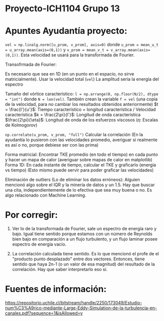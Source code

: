 # Proyecto-ICH1104 Grupo 13

# Apuntes Ayudantía proyecto:

```vel = np.linalg.norm([u_prom, v_prom], axis=0)``` donde ```u_prom = mean_u_t = u_array.mean(axis=(0,1))``` y ```v_prom = mean_v_t = v_array.mean(axis=(0,1))```. Esta velocidad se usará para la transformada de Fourier.

Transofrmada de Fourier:

Es necesario que sea en 1D (en un punto en el espacio, no sirve matricialmente). Usar la velocidad total (```vel```)
La amplitud sería la energía del espectro

Tamaño del vórtice característico: ```l = np.arrange(0, np.floor(N/2), dtype = "int")``` donde ```N = len(vel)```. También crean la variable ```f = vel``` (una copia de la velocidad, para no cambiar los resultados obtenidos anteriormente)
$t = \frac{l'}{u'}$: Tiempo característico = longitud característica / Velocidad característica
$k = \frac{2\pi}{l'}$: Longitud de onda característica
$\frac{2\pi}{\eta}$: Longitud de onda de los esfuerzos viscosos ($\eta$: Escalas de Kolmogorov)

```np.correlate(u_prom, v_prom, "full")``` Calcular la correlación (En la ayudantía lo pusieron con las velocidades promedio, averiguar si realmente es así o no, porque debiese ser con las prima)

Forma matricial: Encontrar TKE promedio (en todo el tiempo) en cada punto y hacer un mapa de calor (averiguar sobre mapas de calor en matplotlib)
Forma 1D: En cada instante de tiempo, calcular el TKE y graficarlo (energía vs tiempo)
(Esto mismo puede servir para poder graficar las velocidades)

Eliminación de outliers (Lo de eliminar los datos erróneos): Alguien mencionó algo sobre el IQR y la minería de datos y un 1.5. Hay que buscar una cita, independientemente de lo efectiva que sea muy buena o no. Es algo relacionado con Machine Learning.

# Por corregir:
1) Ver lo de la transformada de Fourier, sale un espectro de energía raro y bajo. Igual tiene sentido porque estamos con un número de Reynolds bien bajo en comparación a un flujo turbulento, y un flujo laminar posee espectro de energía vacío.

2) La correlación calculada tiene sentido. Es lo que mencionó el profe de el "producto punto desplazado" entre dos vectores. Entonces, tiene sentido que haya 2n-1 (o un valor de esa magnitud) del resultado de la correlación. Hay que saber interpretarlo eso sí.

# Fuentes de información:

https://repositorio.uchile.cl/bitstream/handle/2250/173049/Estudio-num%C3%A9rico-mediante-Large-Eddy-Simulation-de-la-turbulencia-en-canales.pdf?sequence=1&isAllowed=y